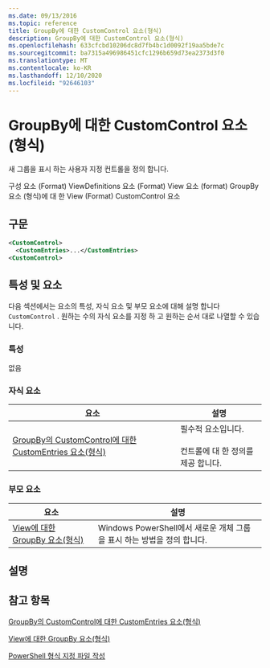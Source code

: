 ```yaml
---
ms.date: 09/13/2016
ms.topic: reference
title: GroupBy에 대한 CustomControl 요소(형식)
description: GroupBy에 대한 CustomControl 요소(형식)
ms.openlocfilehash: 633cfcbd10206dc8d7fb4bc1d0092f19aa5bde7c
ms.sourcegitcommit: ba7315a496986451cfc1296b659d73ea2373d3f0
ms.translationtype: MT
ms.contentlocale: ko-KR
ms.lasthandoff: 12/10/2020
ms.locfileid: "92646103"
---
```

# <a name="customcontrol-element-for-groupby-format"></a>GroupBy에 대한 CustomControl 요소(형식)

새 그룹을 표시 하는 사용자 지정 컨트롤을 정의 합니다.

구성 요소 (Format) ViewDefinitions 요소 (Format) View 요소 (format) GroupBy 요소 (형식)에 대 한 View (Format) CustomControl 요소

## <a name="syntax"></a>구문

```xml
<CustomControl>
  <CustomEntries>...</CustomEntries>
<CustomControl>
```

## <a name="attributes-and-elements"></a>특성 및 요소

다음 섹션에서는 요소의 특성, 자식 요소 및 부모 요소에 대해 설명 합니다 `CustomControl` . 원하는 수의 자식 요소를 지정 하 고 원하는 순서 대로 나열할 수 있습니다.

### <a name="attributes"></a>특성

없음

### <a name="child-elements"></a>자식 요소

|요소|설명|
|-------------|-----------------|
|[GroupBy의 CustomControl에 대한 CustomEntries 요소(형식)](./customentries-element-for-customcontrol-for-groupby-format.md)|필수적 요소입니다.<br /><br /> 컨트롤에 대 한 정의를 제공 합니다.|

### <a name="parent-elements"></a>부모 요소

|요소|설명|
|-------------|-----------------|
|[View에 대한 GroupBy 요소(형식)](./groupby-element-for-view-format.md)|Windows PowerShell에서 새로운 개체 그룹을 표시 하는 방법을 정의 합니다.|

## <a name="remarks"></a>설명

## <a name="see-also"></a>참고 항목

[GroupBy의 CustomControl에 대한 CustomEntries 요소(형식)](./customentries-element-for-customcontrol-for-groupby-format.md)

[View에 대한 GroupBy 요소(형식)](./groupby-element-for-view-format.md)

[PowerShell 형식 지정 파일 작성](./writing-a-powershell-formatting-file.md)
